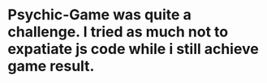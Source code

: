 # Psychic-Game was quite a challenge. I tried as much not to expatiate js code while i still achieve game result.